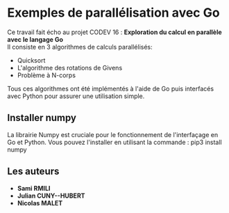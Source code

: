 # Exemples de parallélisation avec Go
Ce travail fait écho au projet CODEV 16 : **Exploration du calcul en parallèle avec le langage Go**  
Il consiste en 3 algorithmes de calculs parallélisés:
  - Quicksort
  - L'algorithme des rotations de Givens
  - Problème à N-corps

Tous ces algorithmes ont été implémentés à l'aide de Go puis interfacés avec Python pour assurer une utilisation simple.

## Installer numpy
La librairie Numpy est cruciale pour le fonctionnement de l'interfaçage en Go et Python. Vous pouvez l'installer en utilisant la commande : pip3 install numpy


## Les auteurs
* **Sami RMILI** 
* **Julian CUNY--HUBERT** 
* **Nicolas MALET** 
